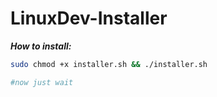 # LinuxDev-Installer

  ***How to install:***
```bash
sudo chmod +x installer.sh && ./installer.sh

#now just wait
```
